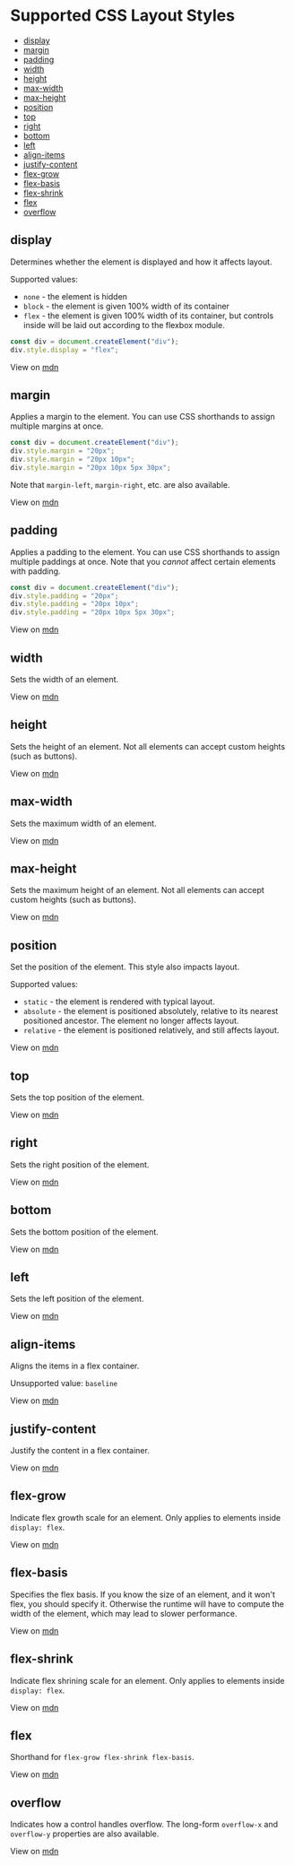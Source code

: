 # Supported CSS Layout Styles

* [display](#display)
* [margin](#margin)
* [padding](#padding)
* [width](#width)
* [height](#height)
* [max-width](#max-width)
* [max-height](#max-height)
* [position](#position)
* [top](#top)
* [right](#right)
* [bottom](#bottom)
* [left](#left)
* [align-items](#align-items)
* [justify-content](#justify-content)
* [flex-grow](#flex-grow)
* [flex-basis](#flex-basis)
* [flex-shrink](#flex-shrink)
* [flex](#flex)
* [overflow](#overflow)



## display

Determines whether the element is displayed and how it affects layout.

Supported values:
* `none` - the element is hidden
* `block` - the element is given 100% width of its container
* `flex` - the element is given 100% width of its container, but controls inside will be laid out according to the flexbox module.

```js
const div = document.createElement("div");
div.style.display = "flex";
```

View on [mdn](https://developer.mozilla.org/en-US/docs/Web/CSS/display)

## margin

Applies a margin to the element. You can use CSS shorthands to assign multiple margins at once.

```js
const div = document.createElement("div");
div.style.margin = "20px";
div.style.margin = "20px 10px";
div.style.margin = "20px 10px 5px 30px";
```

Note that `margin-left`, `margin-right`, etc. are also available.

View on [mdn](https://developer.mozilla.org/en-US/docs/Web/CSS/margin)

## padding

Applies a padding to the element. You can use CSS shorthands to assign multiple paddings at once. Note that you _cannot_ affect certain elements with padding.

```js
const div = document.createElement("div");
div.style.padding = "20px";
div.style.padding = "20px 10px";
div.style.padding = "20px 10px 5px 30px";
```

View on [mdn](https://developer.mozilla.org/en-US/docs/Web/CSS/padding)

## width

Sets the width of an element.

View on [mdn](https://developer.mozilla.org/en-US/docs/Web/CSS/width)

## height

Sets the height of an element. Not all elements can accept custom heights (such as buttons).

View on [mdn](https://developer.mozilla.org/en-US/docs/Web/CSS/height)

## max-width

Sets the maximum width of an element.

View on [mdn](https://developer.mozilla.org/en-US/docs/Web/CSS/max-width)

## max-height

Sets the maximum height of an element. Not all elements can accept custom heights (such as buttons).

View on [mdn](https://developer.mozilla.org/en-US/docs/Web/CSS/max-height)

## position

Set the position of the element. This style also impacts layout.

Supported values:
* `static` - the element is rendered with typical layout.
* `absolute` - the element is positioned absolutely, relative to its nearest positioned ancestor. The element no longer affects layout.
* `relative` - the element is positioned relatively, and still affects layout.

View on [mdn](https://developer.mozilla.org/en-US/docs/Web/CSS/position)

## top

Sets the top position of the element.

View on [mdn](https://developer.mozilla.org/en-US/docs/Web/CSS/top)

## right

Sets the right position of the element.

View on [mdn](https://developer.mozilla.org/en-US/docs/Web/CSS/right)

## bottom

Sets the bottom position of the element.

View on [mdn](https://developer.mozilla.org/en-US/docs/Web/CSS/bottom)

## left

Sets the left position of the element.

View on [mdn](https://developer.mozilla.org/en-US/docs/Web/CSS/left)

## align-items

Aligns the items in a flex container.

Unsupported value: `baseline`

View on [mdn](https://developer.mozilla.org/en-US/docs/Web/CSS/align-items)

## justify-content

Justify the content in a flex container.

View on [mdn](https://developer.mozilla.org/en-US/docs/Web/CSS/justify-content)

## flex-grow

Indicate flex growth scale for an element. Only applies to elements inside `display: flex`.

View on [mdn](https://developer.mozilla.org/en-US/docs/Web/CSS/flex-grow)

## flex-basis

Specifies the flex basis. If you know the size of an element, and it won't flex, you should specify it. Otherwise the runtime will have to compute the width of the element, which may lead to slower performance.

View on [mdn](https://developer.mozilla.org/en-US/docs/Web/CSS/flex-basis)

## flex-shrink

Indicate flex shrining scale for an element. Only applies to elements inside `display: flex`.

View on [mdn](https://developer.mozilla.org/en-US/docs/Web/CSS/flex-shrink)

## flex

Shorthand for `flex-grow flex-shrink flex-basis`.

View on [mdn](https://developer.mozilla.org/en-US/docs/Web/CSS/flex)

## overflow

Indicates how a control handles overflow. The long-form `overflow-x` and `overflow-y` properties are also available.

View on [mdn](https://developer.mozilla.org/en-US/docs/Web/CSS/overflow)